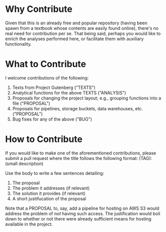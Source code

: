 # Why Contribute

Given that this is an already free and popular repository (having been spawn from
a textbook whose contents are easily found online), there's no real need for
contribution per se. That being said, perhaps you would like to enrich the
analyses performed here, or facilitate them with auxiliary functionality.

# What to Contribute

I welcome contributions of the following:
1) Texts from Project Gutenberg ("TEXTS")
2) Analytical functions for the above TEXTS ("ANALYSIS")
3) Proposals for changing the project layout; e.g., grouping functions into a file ("PROPOSAL")
4) Proposals for pipelines, storage buckets, data warehouses, etc. ("PROPOSAL")
5) Bug fixes for any of the above ("BUG")

# How to Contribute

If you would like to make one of the aforementioned contributions, please
submit a pull request where the title follows the following format:
(TAG): (small description)

Use the body to write a few sentences detailing:
1) The proposal
2) The problem it addresses (if relevant)
3) The solution it provides (if relevant)
4) A short justifucation of the proposal

Note that a PROPOSAL to, say, add a pipeline for hosting on AWS S3 would address
the problem of *not* having such access. The justification would boil down to
whether or not there were already sufficient means for hosting available in the
project.

